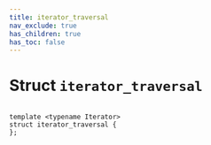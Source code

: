 ```yaml
---
title: iterator_traversal
nav_exclude: true
has_children: true
has_toc: false
---
```


# Struct `iterator_traversal`

<code class="doxybook">
<span>template &lt;typename Iterator&gt;</span>
<span>struct iterator&#95;traversal {</span>
<span>};</span>
</code>


